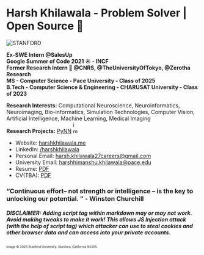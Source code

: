 # Harsh Khilawala - Problem Solver | Open Source 💙  
<img alt="STANFORD" src="./about.avif" />

 **Ex-SWE Intern @SalesUp**  
 **Google Summer of Code 2021 ☀️ - INCF**  
 **Former Research Intern 🔬 @CNRS, @TheUniversityOfTokyo, @Zerotha Research**  
 **MS - Computer Science - Pace University - Class of 2025**  
 **B.Tech - Computer Science & Engineering - CHARUSAT University - Class of 2023**

**Research Interests:** Computational Neuroscience, Neuroinformatics, Neuroimaging, Bio-informatics, Simulation Technologies, Computer Vision, Artificial Intelligence, Machine Learning, Medical Imaging  
**Research Projects:** [PyNN](https://neuralensemble.org/PyNN/) <img width="15" height="30" alt="image" src="https://github.com/user-attachments/assets/e797292d-d137-422b-9cf4-1cee2496fb8c" />

- Website: [harshkhilawala.me](http://harshkhilawala.me/) 
- LinkedIn: [/harshkhilawala](https://www.linkedin.com/in/harshkhilawala/)
- Personal Email: <a href="mailto:harsh.khilawala27careers@gmail.com">harsh.khilawala27careers@gmail.com</a>
- University Email: <a href="mailto:harshhimanshu.khilawala@pace.edu">harshhimanshu.khilawala@pace.edu</a>
- Resume: <a href="https://harshkhilawala.me/index_files/resume-cv/Harsh_Khilawala_Resume.pdf">PDF</a>
- CV(TBA): <a href="https://harshkhilawala.me/index_files/resume-cv/Harsh_Khilawala_CV.pdf">PDF</a>

### “Continuous effort– not strength or intelligence – is the key to unlocking our potential. " - Winston Churchill

##### DISCLAIMER: Adding script tag within markdown may or may not work. Avoid making tweaks to make it work! This allows JS Injection attack (with the help of script tag) which attacker can use to steal cookies and other browser data and can access into your private accounts.

<sup><sup><sup>Image © 2025 Stanford University. Stanford, California 94305.</sup></sup></sup>
